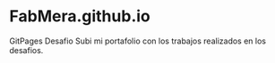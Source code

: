 # FabMera.github.io
GitPages Desafio
Subi mi portafolio con los trabajos realizados en los desafios.
